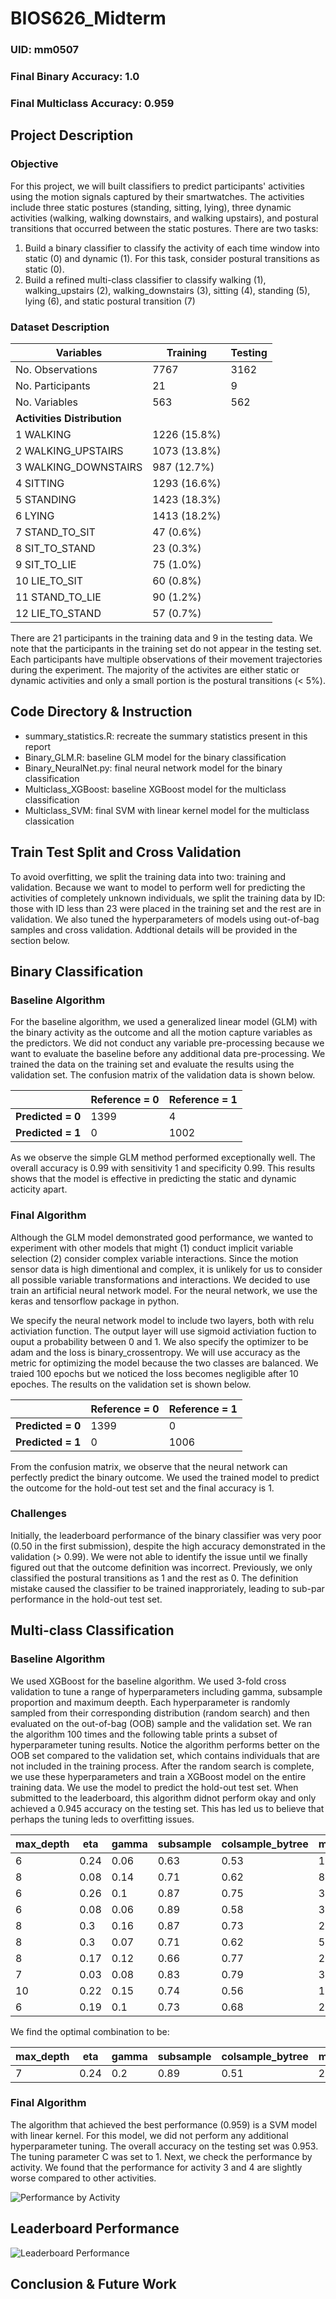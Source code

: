 # BIOS626_Midterm

### UID: mm0507
### Final Binary Accuracy: 1.0
### Final Multiclass Accuracy: 0.959

## Project Description 
### Objective

For this project, we will built classifiers to predict participants' activities using the motion signals captured by their smartwatches. The activities include three static postures (standing, sitting, lying), three dynamic activities (walking, walking downstairs, and walking upstairs), and postural transitions that occurred between the static postures. There are two tasks: 

1. Build a binary classifier to classify the activity of each time window into static (0) and dynamic (1). For this task, consider postural transitions as static (0). 
2. Build a refined multi-class classifier to classify walking (1), walking_upstairs (2), walking_downstairs (3), sitting (4), standing (5), lying (6), and static postural transition (7)

### Dataset Description

| Variables               | Training     | Testing |
|-------------------------|--------------|---------|
| No. Observations        | 7767         | 3162    |
|No. Participants       | 21           | 9       |
| No. Variables           | 563          | 562     |
| **Activities Distribution** |              |         |
|    1 WALKING            | 1226 (15.8%) |         |
|    2 WALKING_UPSTAIRS   | 1073 (13.8%) |         |
|    3 WALKING_DOWNSTAIRS | 987 (12.7%)  |         |
|    4 SITTING            | 1293 (16.6%) |         |
|    5 STANDING           | 1423 (18.3%) |         |
|     6 LYING             | 1413 (18.2%) |         |
|    7 STAND_TO_SIT       | 47 (0.6%)    |         |
|    8 SIT_TO_STAND       | 23 (0.3%)    |         |
|    9 SIT_TO_LIE         | 75 (1.0%)    |         |
|   10 LIE_TO_SIT         | 60 (0.8%)    |         |
|   11 STAND_TO_LIE       | 90 (1.2%)    |         |
|         12 LIE_TO_STAND | 57 (0.7%)    |         |

There are 21 participants in the training data and 9 in the testing data. We note that the participants in the training set do not appear in the testing set. Each participants have multiple observations of their movement trajectories during the experiment. The majority of the activites are either static or dynamic activities and only a small portion is the postural transitions (< 5%). 

## Code Directory & Instruction

- summary_statistics.R: recreate the summary statistics present in this report
- Binary_GLM.R: baseline GLM model for the binary classification
- Binary_NeuralNet.py: final neural network model for the binary classification 
- Multiclass_XGBoost: baseline XGBoost model for the multiclass classification 
- Multiclass_SVM: final SVM with linear kernel model for the multiclass classication

## Train Test Split and Cross Validation

To avoid overfitting, we split the training data into two: training and validation. Because we want to model to perform well for predicting the activities of completely unknown individuals, we split the training data by ID: those with ID less than 23 were placed in the training set and the rest are in validation. We also tuned the hyperparameters of models using out-of-bag samples and cross validation. Addtional details will be provided in the section below. 

## Binary Classification 

### Baseline Algorithm 

For the baseline algorithm, we used a generalized linear model (GLM) with the binary activity as the outcome and all the motion capture variables as the predictors. We did not conduct any variable pre-processing because we want to evaluate the baseline before any additional data pre-processing. We trained the data on the training set and evaluate the results using the validation set. The confusion matrix of the validation data is shown below. 

|               | Reference = 0 | Reference = 1 |
|---------------|---------------|---------------|
| **Predicted = 0** | 1399          | 4             |
| **Predicted = 1** | 0             | 1002          |

As we observe the simple GLM method performed exceptionally well. The overall accuracy is 0.99 with sensitivity 1 and specificity 0.99. This results shows that the model is effective in predicting the static and dynamic acticity apart. 

### Final Algorithm 

Although the GLM model demonstrated good performance, we wanted to experiment with other models that might (1) conduct implicit variable selection (2) consider complex variable interactions. Since the motion sensor data is high dimentional and complex, it is unlikely for us to consider all possible variable transformations and interactions. We decided to use train an artificial neural network model. For the neural network, we use the keras and tensorflow package in python.

We specify the neural network model to include two layers, both with relu activiation function. The output layer will use sigmoid activiation fuction to ouput a probability between 0 and 1. We also specify the optimizer to be adam and the loss is binary_crossentropy. We will use accuracy as the metric for optimizing the model because the two classes are balanced. We traied 100 epochs but we noticed the loss becomes negligible after 10 epoches. The results on the validation set is shown below. 

|               | Reference = 0 | Reference = 1 |
|---------------|---------------|---------------|
| **Predicted = 0** | 1399          | 0             |
| **Predicted = 1** | 0             | 1006          |

From the confusion matrix, we observe that the neural network can perfectly predict the binary outcome. We used the trained model to predict the outcome for the hold-out test set and the final accuracy is 1. 

### Challenges

Initially, the leaderboard performance of the binary classifier was very poor (0.50 in the first submission), despite the high accuracy demonstrated in the validation (> 0.99). We were not able to identify the issue until we finally figured out that the outcome definition was incorrect. Previously, we only classified the postural transitions as 1 and the rest as 0. The definition mistake caused the classifier to be trained inapproriately, leading to sub-par performance in the hold-out test set. 

## Multi-class Classification 


### Baseline Algorithm 

We used XGBoost for the baseline algorithm. We used 3-fold cross validation to tune a range of hyperparameters including gamma, subsample proportion and maximum deepth. Each hyperparameter is randomly sampled from their corresponding distribution (random search) and then evaluated on the out-of-bag (OOB) sample and the validation set. We ran the algorithm 100 times and the following table prints a subset of hyperparameter tuning results. Notice the algorithm performs better on the OOB set compared to the validation set, which contains individuals that are not included in the training process. After the random search is complete, we use these hyperparameters and train a XGBoost model on the entire training data. We use the model to predict the hold-out test set. When submitted to the leaderboard, this algorithm didnot perform okay and only achieved a 0.945 accuracy on the testing set. This has led us to believe that perhaps the tuning leds to overfitting issues.

| max_depth | eta  | gamma | subsample | colsample_bytree | min_child_weight | max_delta_step | Accuracy_OOB | Accuracy_Validation |
| --------- | ---- | ----- | --------- | ---------------- | ---------------- | -------------- | ------------ | ------------------- |
| 6         | 0.24 | 0.06  | 0.63      | 0.53             | 17               | 10             | 0.98         | 0.92                |
| 8         | 0.08 | 0.14  | 0.71      | 0.62             | 8                | 10             | 0.98         | 0.92                |
| 6         | 0.26 | 0.1   | 0.87      | 0.75             | 39               | 10             | 0.98         | 0.92                |
| 6         | 0.08 | 0.06  | 0.89      | 0.58             | 37               | 7              | 0.97         | 0.92                |
| 8         | 0.3  | 0.16  | 0.87      | 0.73             | 26               | 2              | 0.98         | 0.92                |
| 8         | 0.3  | 0.07  | 0.71      | 0.62             | 5                | 6              | 0.99         | 0.93                |
| 8         | 0.17 | 0.12  | 0.66      | 0.77             | 23               | 6              | 0.98         | 0.93                |
| 7         | 0.03 | 0.08  | 0.83      | 0.79             | 32               | 2              | 0.96         | 0.9                 |
| 10        | 0.22 | 0.15  | 0.74      | 0.56             | 16               | 9              | 0.98         | 0.93                |
| 6         | 0.19 | 0.1   | 0.73      | 0.68             | 2                | 2              | 0.99         | 0.93                |

We find the optimal combination to be:

| max_depth | eta  | gamma | subsample | colsample_bytree | min_child_weight | max_delta_step |
| --------- | ---- | ----- | --------- | ---------------- | ---------------- | -------------- |
| 7         | 0.24 | 0.2  | 0.89      | 0.51             | 26               | 2             |

### Final Algorithm 

The algorithm that achieved the best performance (0.959) is a SVM model with linear kernel. For this model, we did not perform any additional hyperparameter tuning. The overall accuracy on the testing set was 0.953. The tuning parameter C was set to 1. Next, we check the performance by activity. We found that the performance for activity 3 and 4 are slightly worse compared to other activities. 

![Performance by Activity](tuning.jpeg)

## Leaderboard Performance

![Leaderboard Performance](performance.png)

## Conclusion & Future Work
